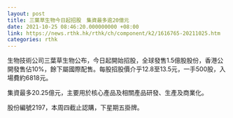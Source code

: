 ```yaml
---
layout: post
title: 三葉草生物今日起招股　集資最多逾20億元
date: 2021-10-25 08:46:20.000000000 +08:00
link: https://news.rthk.hk/rthk/ch/component/k2/1616765-20211025.htm
categories: rthk
---
```


生物技術公司三葉草生物公布，今日起開始招股，全球發售1.5億股股份，香港公開發售佔10%，餘下屬國際配售。每股招股價介乎12.8至13.5元，一手500股，入場費約6818元。

集資最多20.25億元，主要用於核心產品及相關產品研發、生產及商業化。

股份編號2197，本周四截止認購，下星期五掛牌。
